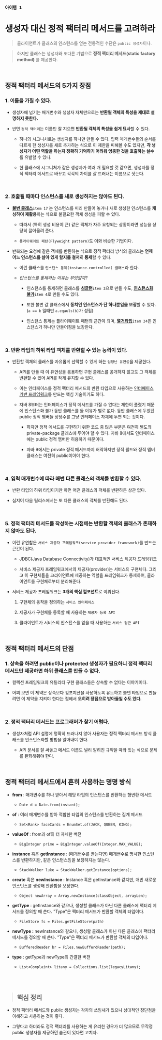 ### `아이템 1`

# 생성자 대신 정적 팩터리 메서드를 고려하라

> 클라이언트가 클래스의 인스턴스를 얻는 전통적인 수단은 `public 생성자`이다.

> 하지만 클래스는 생성자와 또다른 기법으로 **정적 팩터리 메서드(static factory method)** 를 제공한다.

<br>

## 정적 팩터리 메서드의 5가지 장점

### 1. 이름을 가질 수 있다.

- 생성자에 넘기는 매개변수와 생성자 자체만으로는 **반환될 객체의 특성을 제대로 설명하지 못한다.**
- 반면 `정적 팩터리`는 이름만 잘 지으면 **반환될 객체의 특성을 쉽게 묘사**할 수 있다.

    - 하나의 시그니처로는 생성자를 하나만 만들 수 있다. 입력 매개변수들의 순서를 다르게 한 생성자를 새로 추가하는 식으로 이 제한을 피해볼 수도 있지만, **각 생성자가 어떤 역할을 하는지 정확히 기억하기 어려워 엉뚱한 것을 호출하는 실수**를 유발할 수 있다.
  
    - 한 클래스에 시그니처가 같은 생성자가 여러 개 필요할 것 같으면, 생성자를 정적 팩터리 메서드로 바꾸고 각각의 차이를 잘 드러내는 이름으로 짓는다.

<br>

### 2. 호출될 때마다 인스턴스를 새로 생성하지는 않아도 된다.

- [**불변 클래스**](https://github.com/june0122/TIL/blob/master/JAVA/EffectiveJava/item%2017.md)`item 17` 는 인스턴스를 미리 만들어 놓거나 새로 생성한 인스턴스를 **캐싱하여 재활용**하는 식으로 불필요한 객체 생성을 피할 수 있다.

    - 따라서 (특히 생성 비용이 큰) 같은 객체가 자주 요청되는 상황이라면 성능을 상당히 끌어올려 준다.

    - `플라이웨이트 패턴(Flyweight pattern)`도 이와 비슷한 기법이다.

- 반복되는 요청에 같은 객체를 반환하는 식으로 정적 팩터리 방식의 클래스는 **언제 어느 인스턴스를 살아 있게 할지를 철저히 통제**할 수 있다.

    - 이런 클래스를 `인스턴스 통제(instance-controlled) 클래스`라 한다.

    - *인스턴스를 통제하는 이유는 무엇일까?*

        - 인스턴스를 통제하면 클래스를 [**싱글턴**]()`item 3`으로 만들 수도, [**인스턴스화 불가**]()`item 4`로 만들 수도 있다.

        - 또한 불변 값 클래스에서 **동치인 인스턴스가 단 하나뿐임을 보장**할 수 있다. (`a == b` 일때만 `a.eqauls(b)`가 성립)

        - 인스턴스 통제는 플라이웨이트 패턴의 근간이 되며, [**열거타입**]()`item 34`은 인스턴스가 하나만 만들어짐을 보장한다.

<br>

### 3. 반환 타입의 하위 타입 객체를 반환할 수 있는 능력이 있다.

- 반환할 객체의 클래스를 자유롭게 선택할 수 있게 하는 `엄청난 유연성`을 제공한다.

    - API를 만들 때 이 유연성을 응용하면 구현 클래스를 공개하지 않고도 그 객체를 반환할 수 있어 API를 작게 유지할 수 있다.

    - 이는 인터페이스를 정적 팩터리 메서드의 반환 타입으로 사용하는 [인터페이스 기반 프레임워크]()를 만드는 핵심 기술이기도 하다.

    - 자바 8부터는 인터페이스가 정적 메서드를 가질 수 없다는 제한이 풀렸기 때문에 인스턴스화 불가 동반 클래스를 둘 이유가 별로 없다. 동반 클래스에 두었던 public 정적 멤버들 상당수를 그냥 인터페이스 자체에 두면 되는 것이다.

        - 하지만 정적 메서드를 구현하기 위한 코드 중 많은 부분은 여전히 별도의 private-package 클래스에 두어야 할 수 있다. 자바 8에서도 인터페이스에는 public 정적 멤버만 허용하기 때문이다.

        - 자바 9에서는 private 정적 메서드까지 허락하지만 정적 필드와 정적 멤버 클래스는 여전히 public이어야 한다.
  
  <br>

### 4. 입력 매개변수에 따라 매번 다른 클래스의 객체를 반환할 수 있다.

- 반환 타입의 하위 타입이기만 하면 어떤 클래스의 객체를 반환하든 상관 없다.

- 심지어 다음 릴리스에서는 또 다른 클래스의 객체를 반환해도 된다.


<br>

### 5. 정적 팩터리 메서드를 작성하는 시점에는 반환할 객체의 클래스가 존재하지 않아도 된다.

- 이런 유연함은 `서비스 제공자 프레임워크(service provider framework)`를 만드는 근간이 된다.

    - JDBC(Java Database Connectivity)가 대표적인 서비스 제공자 프레임워크

    - 서비스 제공자 프레임워크에서의 제공자(provider)는 서비스의 구현체다. 그리고 이 구현체들을 크라이언트에 제공하는 역할을 프레임워크가 통제하여, 클라이언트를 구현체로부터 분리해준다.

- 서비스 제공자 프레임워크는 **3개의 핵심 컴포넌트**로 이뤄진다.

    1. 구현체의 동작을 정의하는 `서비스 인터페이스`
    
    2. 제공자가 구현체를 등록할 때 사용하는 `제공자 등록 API`
    
    3. 클라이언트가 서비스의 인스턴스를 얻을 때 사용하는 `서비스 접근 API` 

<br>

## 정적 팩터리 메서드의 단점

### 1. 상속을 하려면 public이나 protected 생성자가 필요하니 정적 팩터리 메서드만 제공하면 하위 클래스를 만들 수 없다.

- 컬렉션 프레임워크의 유틸리티 구현 클래스들은 상속할 수 없다는 이야기이다.

- 어찌 보면 이 제약은 상속보다 컴포지션을 사용하도록 유도하고 불변 타입으로 만들려면 이 제약을 지켜야 한다는 점에서 **오히려 장점으로 받아들일 수도 있다.**

<br>

### 2. 정적 팩터리 메서드는 프로그래머가 찾기 어렵다.

- 생성자처럼 API 설명에 명확히 드러나지 않아 사용자는 정적 팩터리 메서드 방식 클래스를 인스턴스화할 방법을 알아내야 한다.

    - API 문서를 잘 써놓고 메서드 이름도 널리 알려진 규약을 따라 짓는 식으로 문제를 완화해줘야 한다.

<br>

## 정적 팩터리 메서드에서 흔히 사용하는 명명 방식

- **from** : 매개변수를 하나 받아서 해당 타입의 인스턴스를 반환하는 형변환 메서드

    - `Date d = Date.from(instant);`

- **of** : 여러 매개변수를 받아 적합한 타입의 인스턴스를 반환하는 집계 메서드
    
    - `Set<Rank> faceCards = EnumSet.of(JACK, QUEEN, KING);`

- **valueOf** : from과 of의 더 자세한 버전

    - `BigInteger prime = BigInteger.valueOf(Integer.MAX_VALUE);`

- **instance** 혹은 **getInstance** : (매개변수를 받는다면) 매개변수로 명시한 인스턴스를 반환하지만, 같은 인스턴스임을 보장하지는 않는다.

    - `StackWalker luke = StackWalker.getInstance(options);`

- **create** 혹은 **newInstance** : Instance 혹은 getInstance와 같지만, 매번 새로운 인스턴스를 생성해 반환함을 보장한다.

    - `Object newArray = Array.newInstance(classObject, arrayLen);`

- **getType** : getInstance와 같으나, 생성할 클래스가 아닌 다른 클래스에 팩터리 메서드를 정의할 때 쓴다. "Type"은 팩터리 메서드가 반환할 객체의 타입이다.

    - `FileStore fs = Files.getFileStore(path)`

- **newType** : newInstance와 같으나, 생성할 클래스가 아닌 다른 클래스에 팩터리 메서드를 정의할 때 쓴다. "Type"은 팩터리 메서드가 반환할 객체의 타입이다.

    - `BufferedReader br = Files.newBufferdReader(path);`

- **type** : getType과 newType의 간결한 버전

    - `List<Complaint> litany = Collections.list(legacyLitany);`

<br>
<br>

> ## 핵심 정리

- 정적 팩터리 메서드와 public 생성자는 각자의 쓰임새가 있으니 상대적인 장단점을 이해하고 사용하는 것이 좋다.

- 그렇다고 하더라도 정적 팩터리를 사용하는 게 유리한 경우가 더 많으므로 무작정 public 생성자를 제공하던 습관이 있다면 고치자.
